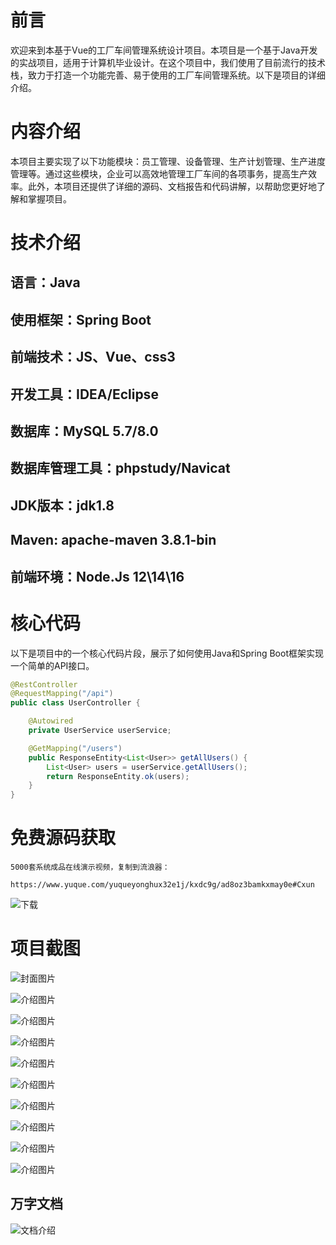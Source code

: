 # 前言

欢迎来到本基于Vue的工厂车间管理系统设计项目。本项目是一个基于Java开发的实战项目，适用于计算机毕业设计。在这个项目中，我们使用了目前流行的技术栈，致力于打造一个功能完善、易于使用的工厂车间管理系统。以下是项目的详细介绍。

# 内容介绍

本项目主要实现了以下功能模块：员工管理、设备管理、生产计划管理、生产进度管理等。通过这些模块，企业可以高效地管理工厂车间的各项事务，提高生产效率。此外，本项目还提供了详细的源码、文档报告和代码讲解，以帮助您更好地了解和掌握项目。

# 技术介绍

## 语言：Java

## 使用框架：Spring Boot

## 前端技术：JS、Vue、css3

## 开发工具：IDEA/Eclipse

## 数据库：MySQL 5.7/8.0

## 数据库管理工具：phpstudy/Navicat

## JDK版本：jdk1.8

## Maven: apache-maven 3.8.1-bin

## 前端环境：Node.Js 12\14\16

# 核心代码

以下是项目中的一个核心代码片段，展示了如何使用Java和Spring Boot框架实现一个简单的API接口。

```java
@RestController
@RequestMapping("/api")
public class UserController {

    @Autowired
    private UserService userService;

    @GetMapping("/users")
    public ResponseEntity<List<User>> getAllUsers() {
        List<User> users = userService.getAllUsers();
        return ResponseEntity.ok(users);
    }
}
```

# 免费源码获取

```
5000套系统成品在线演示视频，复制到流浪器： 
```
```
https://www.yuque.com/yuqueyonghux32e1j/kxdc9g/ad8oz3bamkxmay0e#Cxun
```
![下载](https://img12.360buyimg.com/ddimg/jfs/t1/339687/11/1349/28408/68ad865fF412d7877/adaa650483a100f2.jpg)

# 项目截图

![封面图片](https://img10.360buyimg.com/ddimg/jfs/t1/290155/36/22725/159221/689db2ceF79c13373/ac5580c2b011663f.jpg)

![介绍图片](https://img10.360buyimg.com/ddimg/jfs/t1/325397/34/4394/107969/689db2b0F69504c00/2384becd582036e0.jpg)

![介绍图片](https://img13.360buyimg.com/ddimg/jfs/t1/320904/1/25147/108299/689db2b0F8b1fe04e/3ec8386ba323f5ee.jpg)

![介绍图片](https://img10.360buyimg.com/ddimg/jfs/t1/310612/20/25838/18686/689db2b1F542b48a9/934c5a8c378aa195.jpg)

![介绍图片](https://img13.360buyimg.com/ddimg/jfs/t1/323536/14/4496/43923/689db2b1Fafa717bb/d2887c2abfe4396a.jpg)

![介绍图片](https://img11.360buyimg.com/ddimg/jfs/t1/308791/14/26128/20962/689db2b2F4f5c6d43/a5c936a66d4a8254.jpg)

![介绍图片](https://img14.360buyimg.com/ddimg/jfs/t1/310728/21/26565/112525/689db2b3F2d553363/e7b08489e3f0dbda.jpg)

![介绍图片](https://img11.360buyimg.com/ddimg/jfs/t1/316650/13/25109/16546/689db2b3F812be7c4/23fd83e0bcfe743e.jpg)

![介绍图片](https://img13.360buyimg.com/ddimg/jfs/t1/319074/14/25216/19570/689db2b4F7797e99c/4e385dd1075ae178.jpg)

![介绍图片](https://img14.360buyimg.com/ddimg/jfs/t1/238897/33/32874/34846/689db2b4F1436efe8/4f45606486a4b305.jpg)


## 万字文档
![文档介绍](https://img14.360buyimg.com/ddimg/jfs/t1/338393/1/3576/156947/68b1ad0cF74dc525c/ff9cd6c574295685.jpg)
